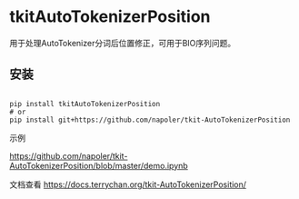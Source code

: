 # tkitAutoTokenizerPosition


用于处理AutoTokenizer分词后位置修正，可用于BIO序列问题。


## 安装

```

pip install tkitAutoTokenizerPosition
# or
pip install git+https://github.com/napoler/tkit-AutoTokenizerPosition

```

示例

https://github.com/napoler/tkit-AutoTokenizerPosition/blob/master/demo.ipynb




文档查看
https://docs.terrychan.org/tkit-AutoTokenizerPosition/









